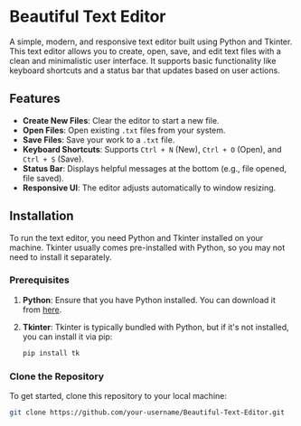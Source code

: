 # Beautiful Text Editor

A simple, modern, and responsive text editor built using Python and Tkinter. This text editor allows you to create, open, save, and edit text files with a clean and minimalistic user interface. It supports basic functionality like keyboard shortcuts and a status bar that updates based on user actions.

## Features

- **Create New Files**: Clear the editor to start a new file.
- **Open Files**: Open existing `.txt` files from your system.
- **Save Files**: Save your work to a `.txt` file.
- **Keyboard Shortcuts**: Supports `Ctrl + N` (New), `Ctrl + O` (Open), and `Ctrl + S` (Save).
- **Status Bar**: Displays helpful messages at the bottom (e.g., file opened, file saved).
- **Responsive UI**: The editor adjusts automatically to window resizing.

## Installation

To run the text editor, you need Python and Tkinter installed on your machine. Tkinter usually comes pre-installed with Python, so you may not need to install it separately.

### Prerequisites

1. **Python**: Ensure that you have Python installed. You can download it from [here](https://www.python.org/downloads/).
   
2. **Tkinter**: Tkinter is typically bundled with Python, but if it's not installed, you can install it via pip:
   ```bash
   pip install tk
   ```
### Clone the Repository

To get started, clone this repository to your local machine:
```bash
git clone https://github.com/your-username/Beautiful-Text-Editor.git
```
